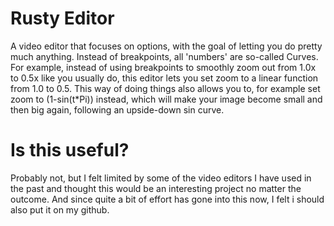 # Rusty Editor

A video editor that focuses on options, with the goal of letting you do pretty much anything. Instead of breakpoints, all 'numbers' are so-called Curves. For example, instead of using breakpoints to smoothly zoom out from 1.0x to 0.5x like you usually do, this editor lets you set zoom to a linear function from 1.0 to 0.5. This way of doing things also allows you to, for example set zoom to (1-sin(t*Pi)) instead, which will make your image become small and then big again, following an upside-down sin curve.

# Is this useful?

Probably not, but I felt limited by some of the video editors I have used in the past and thought this would be an interesting project no matter the outcome. And since quite a bit of effort has gone into this now, I felt i should also put it on my github.
